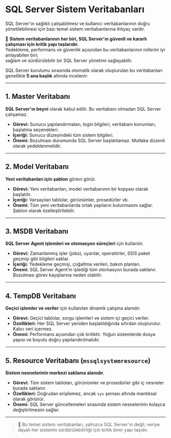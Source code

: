 # SQL Server Sistem Veritabanları

SQL Server'ın sağlıklı çalışabilmesi ve kullanıcı veritabanlarının doğru yönetilebilmesi için bazı temel sistem veritabanlarına ihtiyaç vardır.

🎯 **Sistem veritabanlarının her biri, SQL Server'ın güvenli ve kararlı çalışması için kritik yapı taşlarıdır.**  
Yedekleme, performans ve güvenlik açısından bu veritabanlarının rollerini iyi anlayabilen biri;  
sağlam ve sürdürülebilir bir SQL Server yönetimi sağlayabilir.

SQL Server kurulumu sırasında otomatik olarak oluşturulan bu veritabanları genellikle **5 ana başlık** altında incelenir:

---

## 1. Master Veritabanı  
**SQL Server'ın beyni** olarak kabul edilir. Bu veritabanı olmadan SQL Server çalışamaz.

- **Görevi:** Sunucu yapılandırmaları, login bilgileri, veritabanı konumları, başlatma seçenekleri.
- **İçeriği:** Sunucu düzeyindeki tüm sistem bilgileri.
- **Önemi:** Bozulması durumunda SQL Server başlatılamaz. Mutlaka düzenli olarak yedeklenmelidir.

---

## 2. Model Veritabanı  
**Yeni veritabanları için şablon** görevi görür.

- **Görevi:** Yeni veritabanları, model veritabanının bir kopyası olarak başlatılır.
- **İçeriği:** Varsayılan tablolar, görünümler, prosedürler vb.
- **Önemi:** Tüm yeni veritabanlarda ortak yapıların bulunmasını sağlar. Şablon olarak özelleştirilebilir.

---

## 3. MSDB Veritabanı  
**SQL Server Agent işlemleri ve otomasyon süreçleri** için kullanılır.

- **Görevi:** Zamanlanmış işler (jobs), uyarılar, operatörler, SSIS paket geçmişi gibi bilgileri saklar.
- **İçeriği:** Yedekleme geçmişi, çoğaltma verileri, bakım planları.
- **Önemi:** SQL Server Agent’ın işlediği tüm otomasyon burada saklanır. Bozulması görev kayıplarına neden olabilir.

---

## 4. TempDB Veritabanı  
**Geçici işlemler ve veriler** için kullanılan dinamik çalışma alanıdır.

- **Görevi:** Geçici tablolar, sorgu işlemleri ve sistem içi geçici veriler.
- **Özellikleri:** Her SQL Server yeniden başlatıldığında sıfırdan oluşturulur. Kalıcı veri içermez.
- **Önemi:** Performans açısından çok kritiktir. Yoğun sistemlerde dosya yapısı ve boyutu doğru yapılandırılmalıdır.

---

## 5. Resource Veritabanı (`mssqlsystemresource`)  
**Sistem nesnelerinin merkezi saklama alanıdır.**

- **Görevi:** Tüm sistem tabloları, görünümler ve prosedürler gibi iç nesneler burada saklanır.
- **Özellikleri:** Doğrudan erişilemez, ancak `sys` şeması altında mantıksal olarak görünür.
- **Önemi:** SQL Server güncellemeleri sırasında sistem nesnelerinin kolayca değiştirilmesini sağlar.

---

> 🚨 Bu temel sistem veritabanları, yalnızca SQL Server'ın değil; veriye dayalı her sistemin sürdürülebilirliği için kritik birer yapı taşıdır.


